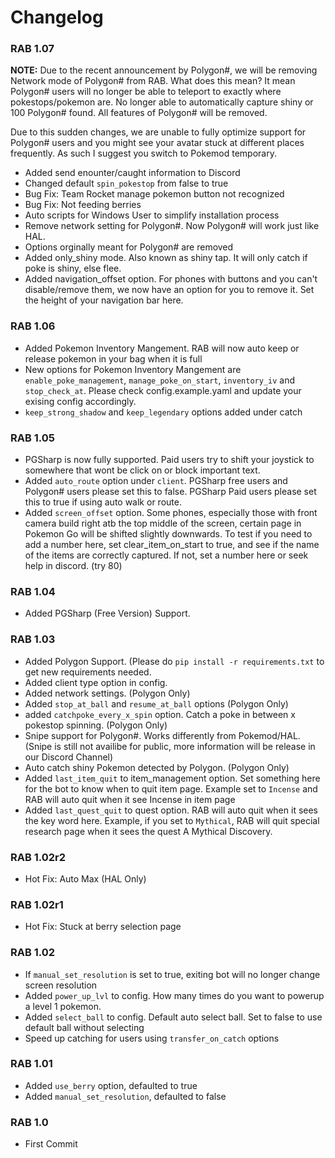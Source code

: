 # Changelog
### RAB 1.07
**NOTE:** Due to the recent announcement by Polygon#, we will be removing Network mode of Polygon# from RAB. What does this mean? It mean Polygon# users will no longer be able to teleport to exactly where pokestops/pokemon are. No longer able to automatically capture shiny or 100 Polygon# found. All features of Polygon# will be removed.

Due to this sudden changes, we are unable to fully optimize support for Polygon# users and you might see your avatar stuck at different places frequently. As such I suggest you switch to Pokemod temporary.

- Added send enounter/caught information to Discord
- Changed default `spin_pokestop` from false to true
- Bug Fix: Team Rocket manage pokemon button not recognized 
- Bug Fix: Not feeding berries
- Auto scripts for Windows User to simplify installation process
- Remove network setting for Polygon#. Now Polygon# will work just like HAL. 
- Options orginally meant for Polygon# are removed
- Added only_shiny mode. Also known as shiny tap. It will only catch if poke is shiny, else flee.
- Added navigation_offset option. For phones with buttons and you can't disable/remove them, we now have an option for you to remove it. Set the height of your navigation bar here.

### RAB 1.06
- Added Pokemon Inventory Mangement. RAB will now auto keep or release pokemon in your bag when it is full
- New options for Pokemon Inventory Mangement are `enable_poke_management`, `manage_poke_on_start`, `inventory_iv` and `stop_check_at`. Please check config.example.yaml and update your exising config accordingly.
- `keep_strong_shadow` and `keep_legendary` options added under catch

### RAB 1.05
- PGSharp is now fully supported. Paid users try to shift your joystick to somewhere that wont be click on or block important text.
- Added `auto_route` option under `client`. PGSharp free users and Polygon# users please set this to false. PGSharp Paid users please set this to true if using auto walk or route.
- Added `screen_offset` option. Some phones, especially those with front camera build right atb the top middle of the screen, certain page in Pokemon Go will be shifted slightly downwards. To test if you need to add a number here, set clear_item_on_start to true, and see if the name of the items are correctly captured. If not, set a number here or seek help in discord. (try 80)

### RAB 1.04
- Added PGSharp (Free Version) Support. 

### RAB 1.03
- Added Polygon Support. (Please do `pip install -r requirements.txt` to get new requirements needed.
- Added client type option in config.
- Added network settings. (Polygon Only)
- Added `stop_at_ball` and `resume_at_ball` options (Polygon Only)
- added `catchpoke_every_x_spin` option. Catch a poke in between x pokestop spinning. (Polygon Only)
- Snipe support for Polygon#. Works differently from Pokemod/HAL. (Snipe is still not availibe for public, more information will be release in our Discord Channel)
- Auto catch shiny Pokemon detected by Polygon. (Polygon Only)
- Added `last_item_quit` to item_management option. Set something here for the bot to know when to quit item page. Example set to `Incense` and RAB will auto quit when it see Incense in item page
- Added `last_quest_quit` to quest option. RAB will auto quit when it sees the key word here. Example, if you set to `Mythical`, RAB will quit special research page when it sees the quest A Mythical Discovery.

### RAB 1.02r2
- Hot Fix: Auto Max (HAL Only)

### RAB 1.02r1
- Hot Fix: Stuck at berry selection page

### RAB 1.02
- If `manual_set_resolution` is set to true, exiting bot will no longer change screen resolution
- Added `power_up_lvl` to config. How many times do you want to powerup a level 1 pokemon.
- Added `select_ball` to config. Default auto select ball. Set to false to use default ball without selecting
- Speed up catching for users using `transfer_on_catch` options

### RAB 1.01
- Added `use_berry` option, defaulted to true
- Added `manual_set_resolution`, defaulted to false

### RAB 1.0
- First Commit